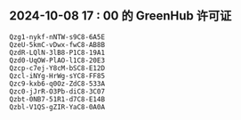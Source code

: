 ## 2024-10-08 17 : 00 的 GreenHub 许可证
```
Qzg1-nykf-nNTW-s9C8-6A5E
QzeU-5kmC-vDwx-fwC8-AB8B
QzdR-LQlN-3lB8-P1C8-19A1
Qzd0-UqOW-PlAO-l1C8-20E3
Qzcp-c7ej-Y8cM-bSC8-E12D
Qzcl-iNYg-HrWg-sYC8-FF85
Qzc9-kxb6-q0Oz-ZdC8-533A
Qzc0-jJrR-O3Pb-diC8-3C07
Qzbt-0NB7-51R1-d7C8-E14B
Qzbl-V1QS-gZIR-YaC8-0A0A
```
